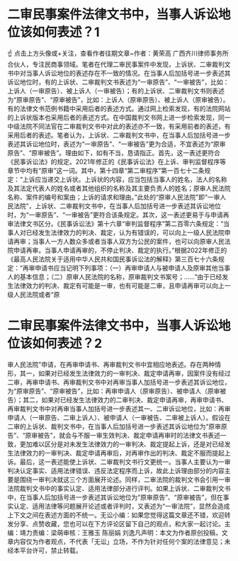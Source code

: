 # 二审民事案件法律文书中，当事人诉讼地位该如何表述？1

☝ 点击上方头像或+关注，查看作者往期文章~作者：黄荣高 广西齐川律师事务所合伙人，专注民商事领域。笔者在代理二审民事案件中发现，上诉状、二审裁判文书中对当事人诉讼地位的表述存在不一致的情况。在当事人后加括号进一步表述其诉讼地位时，有的上诉状、二审裁判文书表述为“一审原告”、“一审被告”，比如：上诉人（一审原告）、被上诉人（一审被告）；有的上诉状、二审裁判文书则表述为“原审原告”、“原审被告”，比如：上诉人（原审原告）、被上诉人（原审被告）。有的法律文书范例书籍中采用后者的表述方式。通过网上检索发现，有的法院网站的上诉状版本也采用后者的表述方式。在中国裁判文书网上进一步检索发现，同一中级法院不同法官在二审裁判文书中对此的表述亦不一致，有采用前者的表述，有采用后者的表述。笔者认为，上诉状、二审裁判文书中，在当事人后加括号进一步表述其诉讼地位时，表述为“一审原告”、“一审被告”更为合适，不宜表述为“原审原告”、“原审被告”。理由如下，如有不当，恳请指正。首先，这一表述更符合《民事诉讼法》的规定。2021年修正的《民事诉讼法》在上诉、审判监督程序等章节中均有“原审”这一词。其中，第十四章“第二审程序”第一百七十二条规定：“上诉应当递交上诉状。上诉状的内容，应当包括当事人的姓名，法人的名称及其法定代表人的姓名或者其他组织的名称及其主要负责人的姓名；原审人民法院名称、案件的编号和案由；上诉的请求和理由。”此处的“原审人民法院”即“一审人民法院”，上诉状、二审裁判文书中，在当事人后加括号进一步表述其诉讼地位时，为“一审原告”、“一审被告”更符合该条规定。其次，这一表述更易于与申请再审法律文书区分。《民事诉讼法》第十六章“审判监督程序”第二百零六条规定：“当事人对已经发生法律效力的判决、裁定，认为有错误的，可以向上一级人民法院申请再审；当事人一方人数众多或者当事人双方为公民的案件，也可以向原审人民法院申请再审。当事人申请再审的，不停止判决、裁定的执行。”根据2022年修正的《最高人民法院关于适用中华人民共和国民事诉讼法的解释》第三百七十六条规定：“再审申请书应当记明下列事项：（一）再审申请人与被申请人及原审其他当事人的基本信息；（二）原审人民法院的名称，原审裁判文书案号；……”由于已经发生法律效力的判决、裁定有可能是一审，也有可能是二审，且申请再审可以向上一级人民法院或者“原

# 二审民事案件法律文书中，当事人诉讼地位该如何表述？2

审人民法院”申请，在再审申请书、再审裁判文书中宜相应地表述。存在两种情形，其一，如果对已经发生法律效力的一审判决、裁定申请再审，因案件没有经过二审，再审申请书、再审裁判文书中对再审当事人加括号进一步表述其诉讼地位，为“原审原告”、“原审被告”，比如：再审申请人（原审原告）、被申请人（原审被告）；其二，如果对已经发生法律效力的二审判决、裁定申请再审，再审申请书、再审裁判文书中对再审当事人加括号进一步表述其一、二审诉讼地位，比如：再审申请人（一审原告、二审上诉人）、被申请人（一审被告、二审被上诉人）。假设在二审的上诉状、裁判文书中，在当事人后加括号进一步表述其诉讼地位为“原审原告”、“原审被告”，就会与不服一审生效判决、裁定申请再审时的法律文书表述一致，更加难以区分是对未发生法律效力的一审判决、裁定提起上诉，还是对已经发生法律效力的一审判决、裁定申请再审后，对再审作出的判决、裁定不服而提起上诉。最后，这一表述能使上诉状、二审裁判文书行文更统一。当事人主要认为一审判决认定事实、适用法律错误、违反法定程序而上诉，故此上诉理由部分的内容主要是围绕一审判决就这三个方面展开论述。同样，二审法院的裁判文书会引用一审法院裁判文书中的事实认定、适用法律部分进行评判。如果上诉状、二审裁判文书中，在当事人后加括号进一步表述其诉讼地位为“原审原告”、“原审被告”，但在事实认定、适用法律等问题展开论述或者评判时，又表述为“一审法院”，显然会造成上下文之间在表述方面的不统一。无讼小编：如果您觉得这篇文章还不错，欢迎转发分享、点赞收藏，您也可以在下方评论区留下自己的观点，和大家一起讨论。主编：靖力责编：梁萌审核：王雅玉 陈丽娟 刘逸凡声明：本文为作者原创投稿，文章内容仅为作者观点，不代表「无讼」立场，不作为针对任何个案的法律意见；未经本平台许可，禁止转载。


